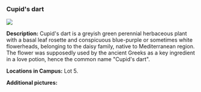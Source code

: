 ### Cupid's dart
![](http://www.astro.princeton.edu/~ruixu/fig/CupidDart.jpg)

**Description:** Cupid's dart  is a greyish green perennial herbaceous plant with a basal leaf rosette and conspicuous blue-purple or sometimes white flowerheads, belonging to the daisy family, native to Mediterranean region.  The flower was supposedly used by the ancient Greeks as a key ingredient in a love potion, hence the common name "Cupid's dart".

**Locations in Campus:** Lot 5.

**Additional pictures:**

